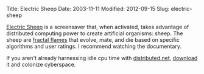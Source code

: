 Title: Electric Sheep
Date: 2003-11-11
Modified: 2012-09-15
Slug: electric-sheep

<a href="http://electricsheep.org/" >Electric Sheep</a> is a screensaver that, when activated, takes advantage of distributed computing power to create artificial organisms: sheep. The sheep are <a href="http://flam3.com/" >fractal flames</a> that evolve, mate, and die based on specific algorithms and user ratings. I recommend watching the <span class="removed_link">documentary</span>.

If you aren't already harnessing idle cpu time with <a href="http://www.distributed.net">distributed.net</a>, <a href="http://electricsheep.org/">download</a> it and colonize cyberspace.
